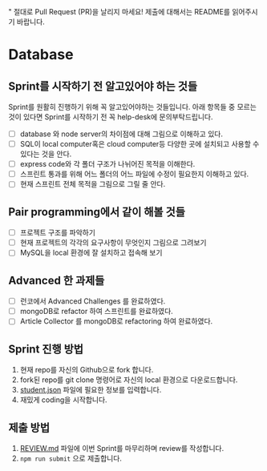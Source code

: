 " 절대로 Pull Request (PR)을 날리지 마세요! 제출에 대해서는 README를 읽어주시기 바랍니다. 

# Database

## Sprint를 시작하기 전 알고있어야 하는 것들

Sprint를 원활히 진행하기 위해 꼭 알고있어야하는 것들입니다.
아래 항목들 중 모르는 것이 있다면 Sprint를 시작하기 전 꼭 help-desk에 문의부탁드립니다.

- [ ] database 와 node server의 차이점에 대해 그림으로 이해하고 있다.
- [ ] SQL이 local computer혹은 cloud computer등 다양한 곳에 설치되고 사용할 수 있다는 것을 안다.
- [ ] express code와 각 폴더 구조가 나뉘어진 목적을 이해한다.
- [ ] 스프린트 통과를 위해 어느 폴더의 어느 파일에 수정이 필요한지 이해하고 있다.
- [ ] 현재 스프린트 전체 목적을 그림으로 그릴 줄 안다.

## Pair programming에서 같이 해볼 것들

- [ ] 프로젝트 구조를 파악하기
- [ ] 현재 프로젝트의 각각의 요구사항이 무엇인지 그림으로 그려보기
- [ ] MySQL을 local 환경에 잘 설치하고 접속해 보기

## Advanced 한 과제들

- [ ] 런코에서 Advanced Challenges 를 완료하였다.
- [ ] mongoDB로 refactor 하여 스프린트를 완료하였다.
- [ ] Article Collector 를 mongoDB로 refactoring 하여 완료하였다.

## Sprint 진행 방법

1. 현재 repo를 자신의 Github으로 fork 합니다.
2. fork된 repo를 git clone 명령어로 자신의 local 환경으로 다운로드합니다.
3. [student.json](student.json) 파일에 필요한 정보를 입력합니다.
4. 재밌게 coding을 시작합니다.

## 제출 방법

1. [REVIEW.md](REVIEW.md) 파일에 이번 Sprint를 마무리하며 review를 작성합니다.
2. `npm run submit` 으로 제출합니다.
